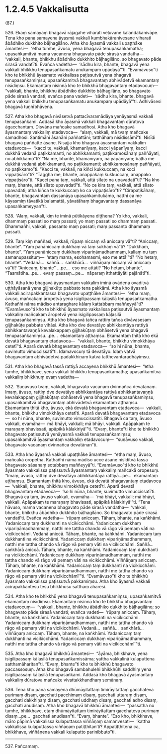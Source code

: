 

# 1.2.4.5 Vakkalisutta





(87.)

526\. Ekaṃ samayaṃ bhagavā rājagahe viharati veḷuvane kalandakanivāpe. Tena kho pana samayena āyasmā vakkali kumbhakāranivesane viharati ābādhiko dukkhito bāḷhagilāno. Atha kho āyasmā vakkali upaṭṭhāke āmantesi—  “etha tumhe, āvuso, yena bhagavā tenupasaṅkamatha; upasaṅkamitvā mama vacanena bhagavato pāde sirasā vandatha—  ‘vakkali, bhante, bhikkhu ābādhiko dukkhito bāḷhagilāno, so bhagavato pāde sirasā vandatī’ti. Evañca vadetha—  ‘sādhu kira, bhante, bhagavā yena vakkali bhikkhu tenupasaṅkamatu anukampaṃ upādāyā’”ti. “Evamāvuso”ti kho te bhikkhū āyasmato vakkalissa paṭissutvā yena bhagavā tenupasaṅkamiṃsu; upasaṅkamitvā bhagavantaṃ abhivādetvā ekamantaṃ nisīdiṃsu. Ekamantaṃ nisinnā kho te bhikkhū bhagavantaṃ etadavocuṃ—  “vakkali, bhante, bhikkhu ābādhiko dukkhito bāḷhagilāno, so bhagavato pāde sirasā vandati; evañca pana vadeti—  ‘sādhu kira, bhante, bhagavā yena vakkali bhikkhu tenupasaṅkamatu anukampaṃ upādāyā’”ti. Adhivāsesi bhagavā tuṇhībhāvena.

527\. Atha kho bhagavā nivāsetvā pattacīvaramādāya yenāyasmā vakkali tenupasaṅkami. Addasā kho āyasmā vakkali bhagavantaṃ dūratova āgacchantaṃ. Disvāna mañcake samadhosi. Atha kho bhagavā āyasmantaṃ vakkaliṃ etadavoca—  “alaṃ, vakkali, mā tvaṃ mañcake samadhosi. Santimāni āsanāni paññattāni; tatthāhaṃ nisīdissāmī”ti. Nisīdi bhagavā paññatte āsane. Nisajja kho bhagavā āyasmantaṃ vakkaliṃ etadavoca—  “kacci te, vakkali, khamanīyaṃ, kacci yāpanīyaṃ, kacci dukkhā vedanā paṭikkamanti, no abhikkamanti; paṭikkamosānaṃ paññāyati, no abhikkamo”ti? “Na me, bhante, khamanīyaṃ, na yāpanīyaṃ; bāḷhā me dukkhā vedanā abhikkamanti, no paṭikkamanti; abhikkamosānaṃ paññāyati, no paṭikkamo”ti. “Kacci te, vakkali, na kiñci kukkuccaṃ, na koci vippaṭisāro”ti? “Taggha me, bhante, anappakaṃ kukkuccaṃ, anappako vippaṭisāro”ti. “Kacci pana taṃ, vakkali, attā sīlato na upavadatī”ti? “Na kho maṃ, bhante, attā sīlato upavadatī”ti. “No ce kira taṃ, vakkali, attā sīlato upavadati; atha kiñca te kukkuccaṃ ko ca vippaṭisāro”ti? “Cirapaṭikāhaṃ, bhante, bhagavantaṃ dassanāya upasaṅkamitukāmo, natthi ca me kāyasmiṃ tāvatikā balamattā, yāvatāhaṃ bhagavantaṃ dassanāya upasaṅkameyyan”ti.

528\. “Alaṃ, vakkali, kiṃ te iminā pūtikāyena diṭṭhena? Yo kho, vakkali, dhammaṃ passati so maṃ passati; yo maṃ passati so dhammaṃ passati. Dhammañhi, vakkali, passanto maṃ passati; maṃ passanto dhammaṃ passati.

529\. Taṃ kiṃ maññasi, vakkali, rūpaṃ niccaṃ vā aniccaṃ vā”ti? “Aniccaṃ, bhante”. “Yaṃ panāniccaṃ dukkhaṃ vā taṃ sukhaṃ vā”ti? “Dukkhaṃ, bhante”. “Yaṃ panāniccaṃ dukkhaṃ vipariṇāmadhammaṃ, kallaṃ nu taṃ samanupassituṃ—  ‘etaṃ mama, esohamasmi, eso me attā’”ti? “No hetaṃ, bhante”. “Vedanā…  saññā…  saṅkhārā…  viññāṇaṃ niccaṃ vā aniccaṃ vā”ti? “Aniccaṃ, bhante” …pe…  eso me attāti? “No hetaṃ, bhante”. “Tasmātiha…pe…  evaṃ passaṃ…pe…  nāparaṃ itthattāyāti pajānātī”ti.

530\. Atha kho bhagavā āyasmantaṃ vakkaliṃ iminā ovādena ovaditvā uṭṭhāyāsanā yena gijjhakūṭo pabbato tena pakkāmi. Atha kho āyasmā vakkali acirapakkantassa bhagavato upaṭṭhāke āmantesi—  “etha maṃ, āvuso, mañcakaṃ āropetvā yena isigilipassaṃ kāḷasilā tenupasaṅkamatha. Kathañhi nāma mādiso antaraghare kālaṃ kattabbaṃ maññeyyā”ti? “Evamāvuso”ti kho te bhikkhū āyasmato vakkalissa paṭissutvā āyasmantaṃ vakkaliṃ mañcakaṃ āropetvā yena isigilipassaṃ kāḷasilā tenupasaṅkamiṃsu. Atha kho bhagavā tañca rattiṃ tañca divāvasesaṃ gijjhakūṭe pabbate vihāsi. Atha kho dve devatāyo abhikkantāya rattiyā abhikkantavaṇṇā kevalakappaṃ gijjhakūṭaṃ obhāsetvā yena bhagavā tenupasaṅkamiṃsu…pe…  ekamantaṃ aṭṭhaṃsu. Ekamantaṃ ṭhitā kho ekā devatā bhagavantaṃ etadavoca—  “vakkali, bhante, bhikkhu vimokkhāya cetetī”ti. Aparā devatā bhagavantaṃ etadavoca—  “so hi nūna, bhante, suvimutto vimuccissatī”ti. Idamavocuṃ tā devatāyo. Idaṃ vatvā bhagavantaṃ abhivādetvā padakkhiṇaṃ katvā tatthevantaradhāyiṃsu.

531\. Atha kho bhagavā tassā rattiyā accayena bhikkhū āmantesi—  “etha tumhe, bhikkhave, yena vakkali bhikkhu tenupasaṅkamatha; upasaṅkamitvā vakkaliṃ bhikkhuṃ evaṃ vadetha—

532\. ‘Suṇāvuso tvaṃ, vakkali, bhagavato vacanaṃ dvinnañca devatānaṃ. Imaṃ, āvuso, rattiṃ dve devatāyo abhikkantāya rattiyā abhikkantavaṇṇā kevalakappaṃ gijjhakūṭaṃ obhāsetvā yena bhagavā tenupasaṅkamiṃsu; upasaṅkamitvā bhagavantaṃ abhivādetvā ekamantaṃ aṭṭhaṃsu. Ekamantaṃ ṭhitā kho, āvuso, ekā devatā bhagavantaṃ etadavoca—  vakkali, bhante, bhikkhu vimokkhāya cetetīti. Aparā devatā bhagavantaṃ etadavoca—  so hi nūna, bhante, suvimutto vimuccissatīti. Bhagavā ca taṃ, āvuso vakkali, evamāha—  mā bhāyi, vakkali; mā bhāyi, vakkali. Apāpakaṃ te maraṇaṃ bhavissati, apāpikā kālakiriyā’”ti. “Evaṃ, bhante”ti kho te bhikkhū bhagavato paṭissutvā yenāyasmā vakkali tenupasaṅkamiṃsu; upasaṅkamitvā āyasmantaṃ vakkaliṃ etadavocuṃ—  “suṇāvuso vakkali, bhagavato vacanaṃ dvinnañca devatānan”ti.

533\. Atha kho āyasmā vakkali upaṭṭhāke āmantesi—  “etha maṃ, āvuso, mañcakā oropetha. Kathañhi nāma mādiso ucce āsane nisīditvā tassa bhagavato sāsanaṃ sotabbaṃ maññeyyā”ti. “Evamāvuso”ti kho te bhikkhū āyasmato vakkalissa paṭissutvā āyasmantaṃ vakkaliṃ mañcakā oropesuṃ. “Imaṃ, āvuso, rattiṃ dve devatāyo abhikkantāya rattiyā…pe…  ekamantaṃ aṭṭhaṃsu. Ekamantaṃ ṭhitā kho, āvuso, ekā devatā bhagavantaṃ etadavoca—  ‘vakkali, bhante, bhikkhu vimokkhāya cetetī’ti. Aparā devatā bhagavantaṃ etadavoca—  ‘so hi nūna, bhante, suvimutto vimuccissatī’ti. Bhagavā ca taṃ, āvuso vakkali, evamāha—  ‘mā bhāyi, vakkali; mā bhāyi, vakkali. Apāpakaṃ te maraṇaṃ bhavissati, apāpikā kālakiriyā’”ti. “Tena hāvuso, mama vacanena bhagavato pāde sirasā vandatha—  ‘vakkali, bhante, bhikkhu ābādhiko dukkhito bāḷhagilāno. So bhagavato pāde sirasā vandatī’ti. Evañca vadetha—  ‘rūpaṃ aniccaṃ. Tāhaṃ, bhante, na kaṅkhāmi. Yadaniccaṃ taṃ dukkhanti na vicikicchāmi. Yadaniccaṃ dukkhaṃ vipariṇāmadhammaṃ, natthi me tattha chando vā rāgo vā pemaṃ vāti na vicikicchāmi. Vedanā aniccā. Tāhaṃ, bhante, na kaṅkhāmi. Yadaniccaṃ taṃ dukkhanti na vicikicchāmi. Yadaniccaṃ dukkhaṃ vipariṇāmadhammaṃ, natthi me tattha chando vā rāgo vā pemaṃ vāti na vicikicchāmi. Saññā…  saṅkhārā aniccā. Tāhaṃ, bhante, na kaṅkhāmi. Yadaniccaṃ taṃ dukkhanti na vicikicchāmi. Yadaniccaṃ dukkhaṃ vipariṇāmadhammaṃ, natthi me tattha chando vā rāgo vā pemaṃ vāti na vicikicchāmi. Viññāṇaṃ aniccaṃ. Tāhaṃ, bhante, na kaṅkhāmi. Yadaniccaṃ taṃ dukkhanti na vicikicchāmi. Yadaniccaṃ dukkhaṃ vipariṇāmadhammaṃ, natthi me tattha chando vā rāgo vā pemaṃ vāti na vicikicchāmī’”ti. “Evamāvuso”ti kho te bhikkhū āyasmato vakkalissa paṭissutvā pakkamiṃsu. Atha kho āyasmā vakkali acirapakkantesu tesu bhikkhūsu satthaṃ āharesi.

534\. Atha kho te bhikkhū yena bhagavā tenupasaṅkamiṃsu; upasaṅkamitvā ekamantaṃ nisīdiṃsu. Ekamantaṃ nisinnā kho te bhikkhū bhagavantaṃ etadavocuṃ—  “vakkali, bhante, bhikkhu ābādhiko dukkhito bāḷhagilāno; so bhagavato pāde sirasā vandati; evañca vadeti—  ‘rūpaṃ aniccaṃ. Tāhaṃ, bhante, na kaṅkhāmi. Yadaniccaṃ taṃ dukkhanti na vicikicchāmi. Yadaniccaṃ dukkhaṃ vipariṇāmadhammaṃ, natthi me tattha chando vā rāgo vā pemaṃ vāti na vicikicchāmi. Vedanā…  saññā…  saṅkhārā…  viññāṇaṃ aniccaṃ. Tāhaṃ, bhante, na kaṅkhāmi. Yadaniccaṃ taṃ dukkhanti na vicikicchāmi. Yadaniccaṃ dukkhaṃ vipariṇāmadhammaṃ, natthi me tattha chando vā rāgo vā pemaṃ vāti na vicikicchāmī’”ti.

535\. Atha kho bhagavā bhikkhū āmantesi—  “āyāma, bhikkhave, yena isigilipassaṃ kāḷasilā tenupasaṅkamissāma; yattha vakkalinā kulaputtena satthamāharitan”ti. “Evaṃ, bhante”ti kho te bhikkhū bhagavato paccassosuṃ. Atha kho bhagavā sambahulehi bhikkhūhi saddhiṃ yena isigilipassaṃ kāḷasilā tenupasaṅkami. Addasā kho bhagavā āyasmantaṃ vakkaliṃ dūratova mañcake vivattakkhandhaṃ semānaṃ.

536\. Tena kho pana samayena dhūmāyitattaṃ timirāyitattaṃ gacchateva purimaṃ disaṃ, gacchati pacchimaṃ disaṃ, gacchati uttaraṃ disaṃ, gacchati dakkhiṇaṃ disaṃ, gacchati uddhaṃ disaṃ, gacchati adho disaṃ, gacchati anudisaṃ. Atha kho bhagavā bhikkhū āmantesi—  “passatha no tumhe, bhikkhave, etaṃ dhūmāyitattaṃ timirāyitattaṃ gacchateva purimaṃ disaṃ…pe…  gacchati anudisan”ti. “Evaṃ, bhante”. “Eso kho, bhikkhave, māro pāpimā vakkalissa kulaputtassa viññāṇaṃ samanvesati—  ‘kattha vakkalissa kulaputtassa viññāṇaṃ patiṭṭhitan’ti? Appatiṭṭhitena ca, bhikkhave, viññāṇena vakkali kulaputto parinibbuto”ti.

---

537\. Pañcamaṃ.





